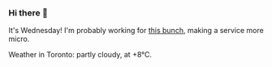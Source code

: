 ### Hi there :wave:

It's Wednesday! I'm probably working for [this bunch](https://github.com/kohofinancial), making a service more micro.

Weather in Toronto: partly cloudy, at +8°C.

